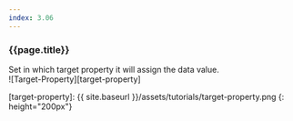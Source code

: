 ```yaml
---
index: 3.06
---
```

### {{page.title}}
Set in which target property it will assign the data value.  
![Target-Property][target-property]

[target-property]: {{ site.baseurl }}/assets/tutorials/target-property.png
{: height="200px"}
